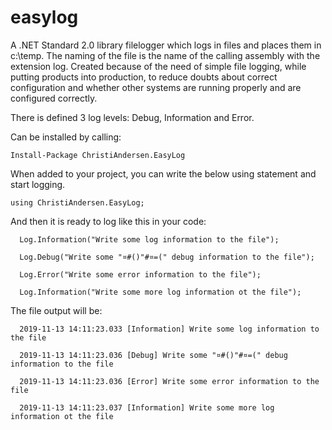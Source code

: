 # easylog
A .NET Standard 2.0 library filelogger which logs in files and places them in c:\temp. The naming of the file is the name of the calling assembly with the extension log. Created because of the need of simple file logging, while putting products into production, to reduce doubts about correct configuration and whether other systems are running properly and are configured correctly.

There is defined 3 log levels: Debug, Information and Error.

Can be installed by calling:
```
Install-Package ChristiAndersen.EasyLog
```

When added to your project, you can write the below using statement and start logging.

```
using ChristiAndersen.EasyLog;
```

And then it is ready to log like this in your code:

```
  Log.Information("Write some log information to the file");
  
  Log.Debug("Write some "¤#()"#¤=(" debug information to the file");
  
  Log.Error("Write some error information to the file");
  
  Log.Information("Write some more log information ot the file");
```
The file output will be:
```
  2019-11-13 14:11:23.033 [Information] Write some log information to the file
  
  2019-11-13 14:11:23.036 [Debug] Write some "¤#()"#¤=(" debug information to the file
 
  2019-11-13 14:11:23.036 [Error] Write some error information to the file
  
  2019-11-13 14:11:23.037 [Information] Write some more log information ot the file
```
